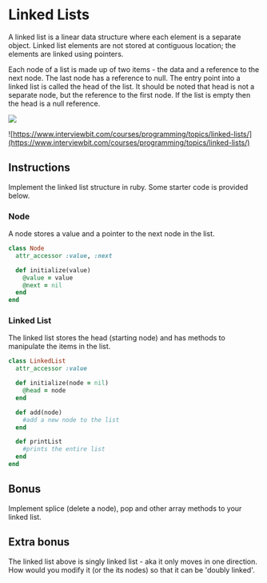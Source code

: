 # Linked Lists

A linked list is a linear data structure where each element is a separate object.
Linked list elements are not stored at contiguous location; the elements are linked using pointers.

Each node of a list is made up of two items - the data and a reference to the next node. The last node has a reference to null. The entry point into a linked list is called the head of the list. It should be noted that head is not a separate node, but the reference to the first node. If the list is empty then the head is a null reference.

![](https://s3-us-west-2.amazonaws.com/ib-assessment-tests/problem_images/singly-ll.png)

![https://www.interviewbit.com/courses/programming/topics/linked-lists/](https://www.interviewbit.com/courses/programming/topics/linked-lists/)

## Instructions

Implement the linked list structure in ruby. Some starter code is provided below.

### Node

A node stores a value and a pointer to the next node in the list.

```ruby
class Node
  attr_accessor :value, :next

  def initialize(value)
    @value = value
    @next = nil
  end
end
```

### Linked List

The linked list stores the head (starting node) and has methods to manipulate the items in the list.

```ruby
class LinkedList
  attr_accessor :value

  def initialize(node = nil)
    @head = node
  end

  def add(node)
    #add a new node to the list
  end

  def printList
    #prints the entire list
  end
end
```

## Bonus

Implement splice (delete a node), pop and other array methods to your linked list.

## Extra bonus

The linked list above is singly linked list - aka it only moves in one direction. How would you modify it (or the its nodes) so that it can be 'doubly linked'.
